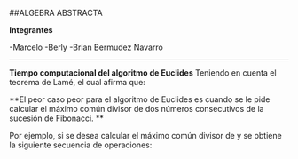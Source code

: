 ##ALGEBRA ABSTRACTA

**Integrantes**

-Marcelo
-Berly
-Brian Bermudez Navarro

------------

**Tiempo computacional del algoritmo de Euclides**
Teniendo en cuenta el teorema de Lamé, el cual afirma que:

**El peor caso peor para el algoritmo de Euclides es cuando se le pide calcular el máximo común divisor de dos números consecutivos de la sucesión de Fibonacci. **

Por ejemplo, si se desea calcular el máximo común divisor de   y   se obtiene la siguiente secuencia de operaciones:
